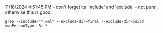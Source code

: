 11/18/2024 4:51:45 PM - don't forget its 'include' and 'exclude' - not pural, otherwise this is good:
```
grep --include="*.xml" --exclude-dir=final --exclude-dir=build swaPersonType -Ri *
```
